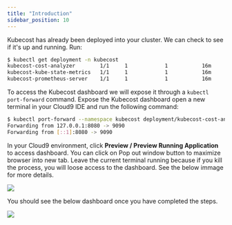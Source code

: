 ```yaml
---
title: "Introduction"
sidebar_position: 10
---
```


Kubecost has already been deployed into your cluster. We can check to see if it's up and running. Run:

```bash hook=kubecost-deployment
$ kubectl get deployment -n kubecost
kubecost-cost-analyzer        1/1     1            1           16m
kubecost-kube-state-metrics   1/1     1            1           16m
kubecost-prometheus-server    1/1     1            1           16m
```

To access the Kubecost dashboard we will expose it through a `kubectl port-forward` command. Expose the Kubecost dashboard open a new terminal in your Cloud9 IDE and run the following command:

```bash test=false
$ kubectl port-forward --namespace kubecost deployment/kubecost-cost-analyzer 8080:9090
Forwarding from 127.0.0.1:8080 -> 9090
Forwarding from [::1]:8080 -> 9090
```

In your Cloud9 environment, click <b>Preview / Preview Running Application</b> to access dashboard. You can click on Pop out window button to maximize browser into new tab. Leave the current terminal running because if you kill the process, you will loose access to the dashboard. See the below immage for more details.

<browser url='https://us-east-1.console.aws.amazon.com/cloud9/ide/2an0f568zlmnfkfb3w59iviyx6dedjmi'>
<img src={require('./assets/cloud9.png').default}/>
</browser>

You should see the below dashboard once you have completed the steps.

<browser url='https://2an0f568zlmnfkfb3w59iviyx6dedjmi.vfs.cloud9.us-east-1.amazonaws.com/overview'>
<img src={require('./assets/overview.png').default}/>
</browser>
